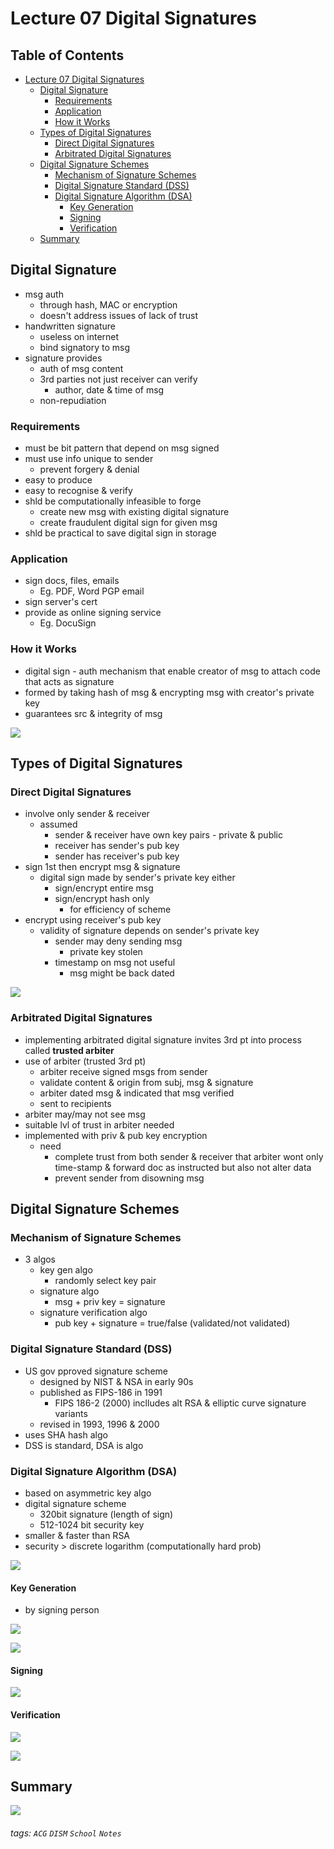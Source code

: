 

Lecture 07 Digital Signatures
===




## Table of Contents

- [Lecture 07 Digital Signatures](#lecture-07-digital-signatures)
  * [Digital Signature](#digital-signature)
    + [Requirements](#requirements)
    + [Application](#application)
    + [How it Works](#how-it-works)
  * [Types of Digital Signatures](#types-of-digital-signatures)
    + [Direct Digital Signatures](#direct-digital-signatures)
    + [Arbitrated Digital Signatures](#arbitrated-digital-signatures)
  * [Digital Signature Schemes](#digital-signature-schemes)
    + [Mechanism of Signature Schemes](#mechanism-of-signature-schemes)
    + [Digital Signature Standard (DSS)](#digital-signature-standard--dss-)
    + [Digital Signature Algorithm (DSA)](#digital-signature-algorithm--dsa-)
      - [Key Generation](#key-generation)
      - [Signing](#signing)
      - [Verification](#verification)
  * [Summary](#summary)

Digital Signature
---
- msg auth
    - through hash, MAC or encryption
    - doesn't address issues of lack of trust
- handwritten signature
    - useless on internet
    - bind signatory to msg
- signature provides
    - auth of msg content
    - 3rd parties not just receiver can verify
        - author, date & time of msg
    - non-repudiation

### Requirements
- must be bit pattern that depend on msg signed
- must use info unique to sender
    - prevent forgery & denial
- easy to produce
- easy to recognise & verify
- shld be computationally infeasible to forge
    - create new msg with existing digital signature
    - create fraudulent digital sign for given msg
- shld be practical to save digital sign in storage

### Application
- sign docs, files, emails
    - Eg. PDF, Word PGP email
- sign server's cert
- provide as online signing service
    - Eg. DocuSign

### How it Works
- digital sign - auth mechanism that enable creator of msg to attach code that acts as signature
- formed by taking hash of msg & encrypting msg with creator's private key
- guarantees src & integrity of msg

![](https://i.imgur.com/a9I7HgB.png)


Types of Digital Signatures
---
### Direct Digital Signatures
- involve only sender & receiver
    - assumed
        - sender & receiver have own key pairs - private & public
        - receiver has sender's pub key
        - sender has receiver's pub key
- sign 1st then encrypt msg & signature
    - digital sign made by sender's private key either
        - sign/encrypt entire msg
        - sign/encrypt hash only
            - for efficiency of scheme
- encrypt using receiver's pub key
    - validity of signature depends on sender's private key
        - sender may deny sending msg
            - private key stolen
        - timestamp on msg not useful
            - msg might be back dated

![](https://i.imgur.com/33eo7w9.png)

### Arbitrated Digital Signatures
- implementing arbitrated digital signature invites 3rd pt into process called __trusted arbiter__
- use of arbiter (trusted 3rd pt)
    - arbiter receive signed msgs from sender
    - validate content & origin from subj, msg & signature
    - arbiter dated msg & indicated that msg verified
    - sent to recipients
- arbiter may/may not see msg
- suitable lvl of trust in arbiter needed
- implemented with priv & pub key encryption
    - need
        - complete trust from both sender & receiver that arbiter wont only time-stamp & forward doc as instructed but also not alter data
        - prevent sender from disowning msg


Digital Signature Schemes
---
### Mechanism of Signature Schemes
- 3 algos
    - key gen algo
        - randomly select key pair
    - signature algo
        - msg + priv key = signature
    - signature verification algo
        - pub key + signature = true/false (validated/not validated)

### Digital Signature Standard (DSS)
- US gov pproved signature scheme
    - designed by NIST & NSA in early 90s
    - published as FIPS-186 in 1991
        - FIPS 186-2 (2000) inclludes alt RSA & elliptic curve signature variants
    - revised in 1993, 1996 & 2000
- uses SHA hash algo
- DSS is standard, DSA is algo

### Digital Signature Algorithm (DSA)
- based on asymmetric key algo
- digital signature scheme
    - 320bit signature (length of sign)
    - 512-1024 bit security key
- smaller & faster than RSA
- security > discrete logarithm (computationally hard prob)

![](https://i.imgur.com/7RfLVLr.png)


#### Key Generation
- by signing person

![](https://i.imgur.com/a6pK4Gf.png)

![](https://i.imgur.com/4ctIoHF.png)

#### Signing
![](https://i.imgur.com/fCUaOxQ.png)

#### Verification
![](https://i.imgur.com/BfJ64Kj.png)

![](https://i.imgur.com/cOVrW9w.png)


Summary
---
![](https://i.imgur.com/yk8db2y.png)





###### tags: `ACG` `DISM` `School` `Notes`